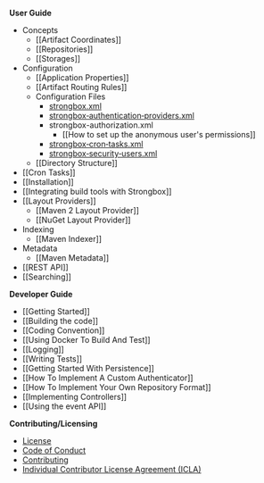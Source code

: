 **User Guide**
* Concepts
  * [[Artifact Coordinates]]
  * [[Repositories]]
  * [[Storages]]
* Configuration
  * [[Application Properties]]
  * [[Artifact Routing Rules]]
  * Configuration Files
    * [strongbox.xml](https://github.com/strongbox/strongbox/wiki/The-strongbox.xml-File)
    * [strongbox‐authentication‐providers.xml](https://github.com/strongbox/strongbox/wiki/The-strongbox%E2%80%90authentication%E2%80%90providers.xml-File)
    * strongbox-authorization.xml
        * [[How to set up the anonymous user's permissions]]
    * [strongbox‐cron‐tasks.xml](https://github.com/strongbox/strongbox/wiki/The-strongbox%E2%80%90cron%E2%80%90tasks.xml-File)
    * [strongbox‐security‐users.xml](https://github.com/strongbox/strongbox/wiki/The-strongbox%E2%80%90security%E2%80%90users.xml-File)
  * [[Directory Structure]]
* [[Cron Tasks]]
* [[Installation]]
* [[Integrating build tools with Strongbox]]
* [[Layout Providers]]
  * [[Maven 2 Layout Provider]]
  * [[NuGet Layout Provider]]
* Indexing
  * [[Maven Indexer]]
* Metadata
  * [[Maven Metadata]]
* [[REST API]]
* [[Searching]]

**Developer Guide**
* [[Getting Started]]
* [[Building the code]]
* [[Coding Convention]]
* [[Using Docker To Build And Test]]
* [[Logging]]
* [[Writing Tests]]
* [[Getting Started With Persistence]]
* [[How To Implement A Custom Authenticator]]
* [[How To Implement Your Own Repository Format]]
* [[Implementing Controllers]]
* [[Using the event API]]

**Contributing/Licensing**
* [License](https://github.com/strongbox/strongbox/blob/master/LICENSE)
* [Code of Conduct](https://github.com/strongbox/strongbox/blob/master/CODE-OF-CONDUCT.md)
* [Contributing](https://github.com/strongbox/strongbox/blob/master/CONTRIBUTING.md)
* [Individual Contributor License Agreement (ICLA)](https://github.com/strongbox/strongbox/blob/master/ICLA.md)

